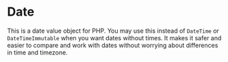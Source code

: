 # Date

This is a date value object for PHP. You may use this instead of `DateTime` or
`DateTimeImmutable` when you want dates without times. It makes it safer and
easier to compare and work with dates without worrying about differences in time
and timezone.
